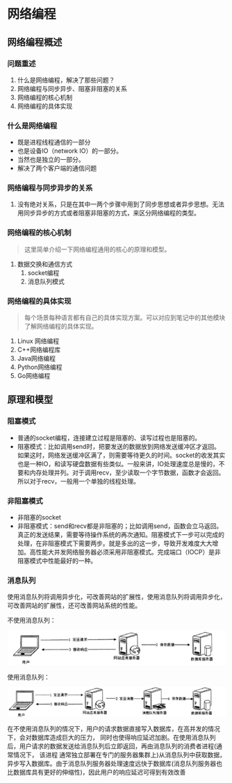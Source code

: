 # 网络编程

## 网络编程概述

### 问题重述

1. 什么是网络编程，解决了那些问题？
2. 网络编程与同步异步、阻塞非阻塞的关系
3. 网络编程的核心机制
4. 网络编程的具体实现


### 什么是网络编程

* 既是进程线程通信的一部分
* 也是设备IO（network IO）的一部分。
* 当然也是独立的一部分。
* 解决了两个客户端的通信问题


### 网络编程与同步异步的关系
1. 没有绝对关系，只是在其中一两个步骤中用到了同步思想或者异步思想。无法用同步异步的方式或者阻塞非阻塞的方式，来区分网络编程的类型。


### 网络编程的核心机制
> 这里简单介绍一下网络编程通用的核心的原理和模型。

1. 数据交换和通信方式
   1. socket编程
   2. 消息队列模式


### 网络编程的具体实现

> 每个场景每种语言都有自己的具体实现方案。可以对应到笔记中的其他模块了解网络编程的具体实现。

1. Linux 网络编程
2. C++网络编程库
3. Java网络编程
4. Python网络编程
5. Go网络编程



## 原理和模型


### 阻塞模式

* 普通的socket编程，连接建立过程是阻塞的、读写过程也是阻塞的。
* 阻塞模式：比如调用send时，把要发送的数据放到网络发送缓冲区才返回。如果这时，网络发送缓冲区满了，则需要等待更久的时间。socket的收发其实也是一种IO，和读写硬盘数据有些类似。一般来讲，IO处理速度总是慢的，不要和内存处理并列。对于调用recv，至少读取一个字节数据，函数才会返回。所以对于recv，一般用一个单独的线程处理。
### 非阻塞模式

* 非阻塞的socket
* 非阻塞模式：send和recv都是非阻塞的；比如调用send，函数会立马返回。真正的发送结果，需要等待操作系统的再次通知。阻塞模式下一步可以完成的处理，在非阻塞模式下需要两步。就是多出的这一步，导致开发难度大大增加。高性能大并发网络服务器必须采用非阻塞模式。完成端口（IOCP）是非阻塞模式中性能最好的一种。


### 消息队列

使用消息队列将调用异步化，可改善网站的扩展性，使用消息队列将调用异步化，可改善网站的扩展性，还可改善网站系统的性能。

不使用消息队列：

![](image/2021-09-06-15-30-55.png)

使用消息队列：

![](image/2021-09-06-15-31-02.png)

在不使用消息队列的情况下，用户的请求数据直接写入数据库，在高并发的情况下，会对数据库造成巨大的压力， 同时也使得响应延迟加剧。在使用消息队列后，用户请求的数据发送给消息队列后立即返回，再由消息队列的消费者进程(通常情况下， 该进程
通常独立部署在专门的服务器集群上)从消息队列中获取数据， 异步写入数据库。由于消息队列服务器处理速度远快于数据库(消息队列服务器也比数据库具有更好的伸缩性)，因此用户的响应延迟可得到有效改善

